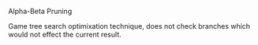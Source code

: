 Alpha-Beta Pruning

Game tree search optimixation technique, does not check branches which would not effect the current result.
